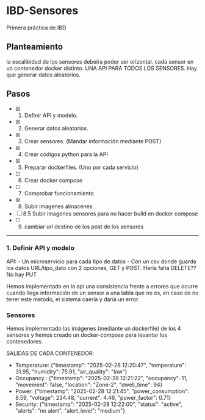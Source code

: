 # IBD-Sensores
Primera práctica de IBD

## Planteamiento
la escalibidad de los sensores debeíra poder ser orizontal. 
cada sensor en un contenedor docker distinto.
UNA API PARA TODOS LOS SENSORES. 
Hay que generar datos aleatorios.

## Pasos

- [x] 1. Definir API y modelo.
- [x] 2. Generar datos aleatorios.
- [x] 3. Crear sensores. (Mandar información mediante POST)
- [x] 4. Crear códigos python para la API
- [x] 5. Preparar dockerfiles. (Uno por cada servicio)
- [ ] 6. Crear docker compose
- [ ] 7. Comprobar funcionamiento
- [x] 8. Subir imagenes almacenes 
- [ ] 8.5 Subir imagenes sensores para no hacer build en docker compose
- [ ] 9. cambiar url destino de los post de los sensores

---

### 1. Definir API y modelo
API: 
    - Un microservicio para cada tipo de datos
        - Con un csv donde guarda los datos
URL/tipo_dato con 2 opciones, GET y POST. Hería falta DELETE?? No hay PUT

Hemos implementado en la api una consistencia frente a errores que ocurre cuando llega información de un sensor a una tabla que no es, en caso de no tener este metodo, el sistema caería y daría un error.


### Sensores
Hemos implementado las imágenes (mediante un dockerfile) de los 4 sensores y hemos creado un docker-compose para levantar los contenedores.

SALIDAS DE CADA CONTENEDOR:
  - Temperature: {"timestamp": "2025-02-28 12:20:47", "temperature": 31.95, "humidity": 75.91, "air_quality": "low"}
  - Occupancy : {"timestamp": "2025-02-28 12:21:22", "occupancy": 11, "movement": false, "location": "Zone-2", "dwell_time": 94}
  - Power: {"timestamp": "2025-02-28 12:21:45", "power_consumption": 8.59, "voltage": 234.48, "current": 4.46, "power_factor": 0.71}
  - Security: {"timestamp": "2025-02-28 12:22:00", "status": "active", "alerts": "no alert", "alert_level": "medium"}

